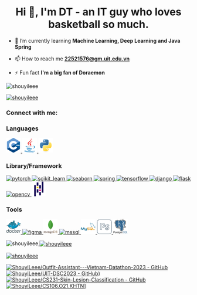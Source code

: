 <h1 align="center">Hi 👋, I'm DT - an IT guy who loves basketball so much. </h1>


- 🌱 I’m currently learning **Machine Learning, Deep Learning and Java Spring**

- 📫 How to reach me **22521576@gm.uit.edu.vn**

- ⚡ Fun fact **I'm a big fan of Doraemon**

<p align="left"> <img src="https://komarev.com/ghpvc/?username=shouyileee&label=Profile%20views&color=0e75b6&style=flat" alt="shouyileee" /> </p>

<p align="left"> <a href="https://github.com/ryo-ma/github-profile-trophy"><img src="https://github-profile-trophy.vercel.app/?username=shouyileee&show_icons=true&theme=dracula" alt="shouyileee" /></a> </p>

<h3 align="left">Connect with me:</h3>
<p align="left">
</p>

<h3 align="left">Languages</h3>
<p align="left"> 
<a href="https://www.w3schools.com/cpp/" target="_blank" rel="noreferrer"> <img src="https://raw.githubusercontent.com/devicons/devicon/master/icons/cplusplus/cplusplus-original.svg" alt="cplusplus" width="40" height="40"/> </a>
<a href="https://www.java.com" target="_blank" rel="noreferrer"> <img src="https://raw.githubusercontent.com/devicons/devicon/master/icons/java/java-original.svg" alt="java" width="40" height="40"/> </a>
</a> <a href="https://www.python.org" target="_blank" rel="noreferrer"> <img src="https://raw.githubusercontent.com/devicons/devicon/master/icons/python/python-original.svg" alt="python" width="40" height="40"/> </a>
</p>

<h3 align="left">Library/Framework</h3>
<p align="left"> 
<a href="https://pytorch.org/" target="_blank" rel="noreferrer"> <img src="https://www.vectorlogo.zone/logos/pytorch/pytorch-icon.svg" alt="pytorch" width="40" height="40"/> </a> <a href="https://scikit-learn.org/" target="_blank" rel="noreferrer"> <img src="https://upload.wikimedia.org/wikipedia/commons/0/05/Scikit_learn_logo_small.svg" alt="scikit_learn" width="40" height="40"/> </a> <a href="https://seaborn.pydata.org/" target="_blank" rel="noreferrer"> <img src="https://seaborn.pydata.org/_images/logo-mark-lightbg.svg" alt="seaborn" width="40" height="40"/> </a> <a href="https://spring.io/" target="_blank" rel="noreferrer"> <img src="https://www.vectorlogo.zone/logos/springio/springio-icon.svg" alt="spring" width="40" height="40"/> </a> <a href="https://www.tensorflow.org" target="_blank" rel="noreferrer"> <img src="https://www.vectorlogo.zone/logos/tensorflow/tensorflow-icon.svg" alt="tensorflow" width="40" height="40"/> </a> <a href="https://www.djangoproject.com/" target="_blank" rel="noreferrer"> <img src="https://cdn.worldvectorlogo.com/logos/django.svg" alt="django" width="40" height="40"/> </a> <a href="https://flask.palletsprojects.com/" target="_blank" rel="noreferrer"> <img src="https://www.vectorlogo.zone/logos/pocoo_flask/pocoo_flask-icon.svg" alt="flask" width="40" height="40"/> </a><a href="https://opencv.org/" target="_blank" rel="noreferrer"> <img src="https://www.vectorlogo.zone/logos/opencv/opencv-icon.svg" alt="opencv" width="40" height="40"/> </a> <a href="https://pandas.pydata.org/" target="_blank" rel="noreferrer"> <img src="https://raw.githubusercontent.com/devicons/devicon/2ae2a900d2f041da66e950e4d48052658d850630/icons/pandas/pandas-original.svg" alt="pandas" width="40" height="40"/> </a>
</p>

<h3 align="left">Tools</h3>
<p align="left"> 
     

  <a href="https://www.docker.com/" target="_blank" rel="noreferrer"> <img src="https://raw.githubusercontent.com/devicons/devicon/master/icons/docker/docker-original-wordmark.svg" alt="docker" width="40" height="40"/> </a> <a href="https://www.figma.com/" target="_blank" rel="noreferrer"> <img src="https://www.vectorlogo.zone/logos/figma/figma-icon.svg" alt="figma" width="40" height="40"/> </a> <a href="https://www.mongodb.com/" target="_blank" rel="noreferrer"> <img src="https://raw.githubusercontent.com/devicons/devicon/master/icons/mongodb/mongodb-original-wordmark.svg" alt="mongodb" width="40" height="40"/> </a> <a href="https://www.microsoft.com/en-us/sql-server" target="_blank" rel="noreferrer"> <img src="https://www.svgrepo.com/show/303229/microsoft-sql-server-logo.svg" alt="mssql" width="40" height="40"/> </a> <a href="https://www.mysql.com/" target="_blank" rel="noreferrer"> <img src="https://raw.githubusercontent.com/devicons/devicon/master/icons/mysql/mysql-original-wordmark.svg" alt="mysql" width="40" height="40"/> </a>  <a href="https://www.photoshop.com/en" target="_blank" rel="noreferrer"> <img src="https://raw.githubusercontent.com/devicons/devicon/master/icons/photoshop/photoshop-line.svg" alt="photoshop" width="40" height="40"/> </a> <a href="https://www.postgresql.org" target="_blank" rel="noreferrer"> <img src="https://raw.githubusercontent.com/devicons/devicon/master/icons/postgresql/postgresql-original-wordmark.svg" alt="postgresql" width="40" height="40"/>   </p>

<p><img align="left" src="https://github-readme-stats.vercel.app/api/top-langs?username=shouyileee&show_icons=true&locale=en&layout=compact&theme=onedark" alt="shouyileee" /></p>

<p>&nbsp;<img align="center" src="https://github-readme-stats.vercel.app/api?username=shouyileee&show_icons=true&locale=en&theme=onedark" alt="shouyileee" /></p>

<p><img align="center" src="https://github-readme-streak-stats.herokuapp.com/?user=shouyileee&theme=onedark" alt="shouyileee" /></p>

[![ShouyiLeee/Outfit-Assistant---Vietnam-Datathon-2023 - GitHub](https://github-readme-stats.vercel.app/api/pin/?username=ShouyiLeee&repo=Outfit-Assistant---Vietnam-Datathon-2023&theme=calm_pink)]((https://github.com/ShouyiLeee/Outfit-Assistant---Vietnam-Datathon-2023))
[![ShouyiLeee/UIT-DSC2023 - GitHub](https://github-readme-stats.vercel.app/api/pin/?username=ShouyiLeee&repo=UIT-DSC2023&theme=calm_pink)]([https://github.com/ShouyiLeee/UIT-DSC2023))
[![ShouyiLeee/CS231-Skin-Lesion-Classification - GitHub](https://github-readme-stats.vercel.app/api/pin/?username=ShouyiLeee&repo=CS231-Skin-Lesion-Classification&theme=calm_pink)]([https://github.com/anuraghazra/github-readme-stats])
[![ShouyiLeee/CS106.O21.KHTN](https://github-readme-stats.vercel.app/api/pin/?username=ShouyiLeee&repo=CS106.O21.KHTN&theme=calm_pink)]([https://github.com/ShouyiLeee/CS106.O21.KHTN)]

